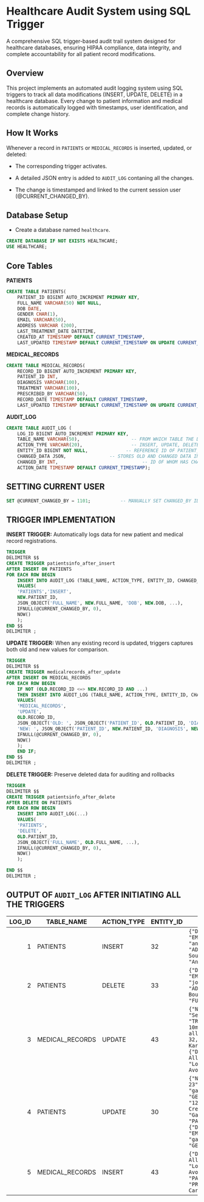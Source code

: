 # Healthcare Audit System using SQL Trigger 

A comprehensive SQL trigger-based audit trail system designed for healthcare databases, ensuring HIPAA compliance, data integrity, and complete accountability for all patient record modifications.

## Overview

This project implements an automated audit logging system using SQL triggers to track all data modifications (INSERT, UPDATE, DELETE) in a healthcare database. Every change to patient information and medical records is automatically logged with timestamps, user identification, and complete change history.

## How It Works

Whenever a record in ```PATIENTS``` or ```MEDICAL_RECORDS``` is inserted, updated, or deleted:

- The corresponding trigger activates.

- A detailed JSON entry is added to ```AUDIT_LOG``` contaning all the changes.

- The change is timestamped and linked to the current session user (@CURRENT_CHANGED_BY).


## Database Setup

- Create a database named `healthcare`.
```sql
CREATE DATABASE IF NOT EXISTS HEALTHCARE;
USE HEALTHCARE;
```

## Core Tables 
**PATIENTS** 
```sql
CREATE TABLE PATIENTS(
	PATIENT_ID BIGINT AUTO_INCREMENT PRIMARY KEY,
    FULL_NAME VARCHAR(50) NOT NULL,
    DOB DATE,
    GENDER CHAR(1),
    EMAIL VARCHAR(50),
    ADDRESS VARCHAR (200),
    LAST_TREATMENT_DATE DATETIME,
    CREATED_AT TIMESTAMP DEFAULT CURRENT_TIMESTAMP,
    LAST_UPDATED TIMESTAMP DEFAULT CURRENT_TIMESTAMP ON UPDATE CURRENT_TIMESTAMP);
```
**MEDICAL_RECORDS** 
```sql
CREATE TABLE MEDICAL_RECORDS(
	RECORD_ID BIGINT AUTO_INCREMENT PRIMARY KEY,
    PATIENT_ID INT,
    DIAGNOSIS VARCHAR(100),
    TREATMENT VARCHAR(100), 
    PRESCRIBED_BY VARCHAR(50),
    RECORD_DATE TIMESTAMP DEFAULT CURRENT_TIMESTAMP,
    LAST_UPDATED TIMESTAMP DEFAULT CURRENT_TIMESTAMP ON UPDATE CURRENT_TIMESTAMP);
```
**AUDIT_LOG**
```sql
CREATE TABLE AUDIT_LOG (
	LOG_ID BIGINT AUTO_INCREMENT PRIMARY KEY,
    TABLE_NAME VARCHAR(50),					  -- FROM WHICH TABLE THE DATA HAS BEEN CHANGED 
    ACTION_TYPE VARCHAR(20), 				  -- INSERT, UPDATE, DELETE		
    ENTITY_ID BIGINT NOT NULL,				-- REFERENCE ID OF PATIENT_ID & RECORD_ID
    CHANGED_DATA JSON,                -- STORES OLD AND CHANGED DATA IN JSON FORMAT
    CHANGED_BY INT, 						      -- ID OF WHOM HAS CHANGED THE DATA
    ACTION_DATE TIMESTAMP DEFAULT CURRENT_TIMESTAMP);
```
## SETTING CURRENT USER
```sql
SET @CURRENT_CHANGED_BY = 1101;           -- MANUALLY SET CHANGED_BY ID 
```

## TRIGGER IMPLEMENTATION
**INSERT TRIGGER:** Automatically logs data for new patient and medical record registrations.
```sql
TRIGGER 
DELIMITER $$
CREATE TRIGGER patientsinfo_after_insert
AFTER INSERT ON PATIENTS 
FOR EACH ROW BEGIN
    INSERT INTO AUDIT_LOG (TABLE_NAME, ACTION_TYPE, ENTITY_ID, CHANGED_DATA, CHANGED_BY, ACTION_DATE)
    VALUES(
	'PATIENTS','INSERT',
	NEW.PATIENT_ID,
    JSON_OBJECT('FULL_NAME', NEW.FULL_NAME, 'DOB', NEW.DOB, ...),
    IFNULL(@CURRENT_CHANGED_BY, 0),
    NOW()
    );
END $$
DELIMITER ;
```

**UPDATE TRIGGER:** When any existing record is updated, triggers captures both old and new values for comparison.
```sql
TRIGGER 
DELIMITER $$
CREATE TRIGGER medicalrecords_after_update
AFTER INSERT ON MEDICAL_RECORDS 
FOR EACH ROW BEGIN
	IF NOT (OLD.RECORD_ID <=> NEW.RECORD_ID AND ...)
	THEN INSERT INTO AUDIT_LOG (TABLE_NAME, ACTION_TYPE, ENTITY_ID, CHANGED_DATA, CHANGED_BY, ACTION_DATE)
    VALUES(
	'MEDICAL_RECORDS',
	'UPDATE',
	OLD.RECORD_ID,
	JSON_OBJECT('OLD: ', JSON_OBJECT('PATIENT_ID', OLD.PATIENT_ID, 'DIAGNOSIS', OLD.DIAGNOSIS, ....),
	'NEW: ', JSON_OBJECT('PATIENT_ID', NEW.PATIENT_ID, 'DIAGNOSIS', NEW.DIAGNOSIS, ....)),
    IFNULL(@CURRENT_CHANGED_BY, 0),
    NOW()
    );
	END IF;
END $$
DELIMITER ;
```

**DELETE TRIGGER:** Preserve deleted data for auditing and rollbacks
```sql
TRIGGER 
DELIMITER $$
CREATE TRIGGER patientsinfo_after_delete 
AFTER DELETE ON PATIENTS 
FOR EACH ROW BEGIN 
    INSERT INTO AUDIT_LOG(...)
    VALUES(
	'PATIENTS',
	'DELETE',
	OLD.PATIENT_ID,
	JSON_OBJECT('FULL_NAME', OLD.FULL_NAME, ...),
	IFNULL(@CURRENT_CHANGED_BY, 0),
    NOW()
    );

END $$
DELIMITER ;
```

## OUTPUT OF ```AUDIT_LOG``` AFTER INITIATING ALL THE TRIGGERS


| LOG_ID | TABLE_NAME     | ACTION_TYPE | ENTITY_ID | CHANGED_DATA                                                                                                                                                                                                                                                                                                                                                                                                           | CHANGED_BY | ACTION_DATE           |
|--------:|----------------|--------------|------------|--------------------------------------------------------------------------------------------------------------------------------------------------------------------------------------------------------------------------------------------------------------------------------------------------------------------------------------------------------------------------------------------------------------------------|-------------|------------------------|
| 1 | PATIENTS | INSERT | 32 | `{"DOB": "1994-01-31", "EMAIL": "anniemarie@example.com", "ADDRESS": "88 Johnson Rd, Southridge", "FULL_NAME": "Annie Marie"}` | 1101 | 2025-10-22 15:07:39 |
| 2 | PATIENTS | DELETE | 33 | `{"DOB": "2000-10-12", "EMAIL": "john.doe.new@example.com", "ADDRESS": "300 XYZ Street, Boulder Creek", "FULL_NAME": "John Doe"}` | 1210 | 2025-10-22 19:13:48 |
| 3 | MEDICAL_RECORDS | UPDATE | 43 | `{"NEW: ": {"DIAGNOSIS": "Seasonal Allergies", "TREATMENT": "Loratadine 10mg daily, Avoid allergens", "PATIENT_ID": 32, "PRESCRIBED_BY": "Dr. Karen Doyle"}, "OLD: ": {"DIAGNOSIS": "Seasonal Allergies", "TREATMENT": "Loratadine 10mg daily, Avoid allergens"...}` | 1201 | 2025-10-22 20:23:58 |
| 4 | PATIENTS | UPDATE | 30 | `{"NEW: ": {"DOB": "1984-09-23", "EMAIL": "gabriel.n@example.com", "GENDER": "F", "ADDRESS": "12 Stone Gate Pl, Boulder Creek", "FULL_NAME": "Gabriela Nelson", "PATIENT_ID": 30}, "OLD: ": {"DOB": "1984-09-23", "EMAIL": "gabriel.n@example.com", "GENDER": "...}` | 1210 | 2025-10-22 17:27:16 |
| 5 | MEDICAL_RECORDS | INSERT | 43 | `{"DIAGNOSIS": "Seasonal Allergies", "TREATMENT": "Loratadine 10mg daily, Avoid allergens", "PATIENT_ID": 32, "PRESCRIBED_BY": "Dr. Emily Carter"}` | 1101 | 2025-10-22 19:55:47 |


